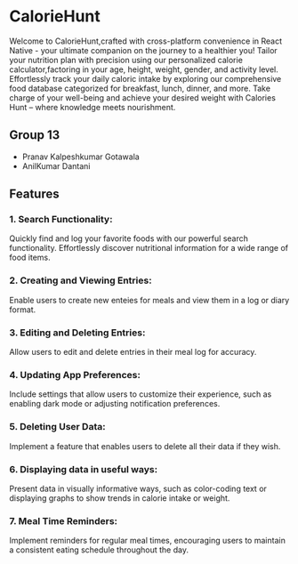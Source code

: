 # CalorieHunt

Welcome to CalorieHunt,crafted with cross-platform convenience in React Native - your ultimate companion on the journey to a healthier you! Tailor your nutrition plan with precision using our personalized calorie calculator,factoring in your age, height, weight, gender, and activity level. Effortlessly track your daily caloric intake by exploring our comprehensive food database categorized for breakfast, lunch, dinner, and more. Take charge of your well-being and achieve your desired weight with Calories Hunt – where knowledge meets nourishment.

## Group 13

- Pranav Kalpeshkumar Gotawala
- AnilKumar Dantani

## Features

### 1. Search Functionality:
Quickly find and log your favorite foods with our powerful search functionality. Effortlessly discover nutritional information for a wide range of food items.

### 2. Creating and Viewing Entries:
Enable users to create new enteies for meals and view them in a log or diary format.

### 3. Editing and Deleting Entries:
Allow users to edit and delete entries in their meal log for accuracy.

### 4. Updating App Preferences:
Include settings that allow users to customize their experience, such as enabling dark mode or adjusting notification preferences.

### 5. Deleting User Data:
Implement a feature that enables users to delete all their data if they wish.

### 6. Displaying data in useful ways:
Present data in visually informative ways, such as color-coding text or displaying graphs to show trends in calorie intake or weight.

### 7. Meal Time Reminders:
Implement reminders for regular meal times, encouraging users to maintain a consistent eating schedule throughout the day.









